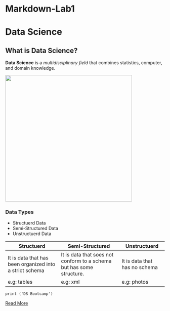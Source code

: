 # Markdown-Lab1
# Data Science
## What is Data Science?
**Data Science** is a *multidisciplinary field* that combines statistics, computer, and domain knowledge.

<img src="DS.png"  width="400" height="400">

### Data Types
- Structuerd Data
- Semi-Structured Data
- Unstructuerd Data

| Structuerd | Semi-Structured | Unstructuerd |
| ----------- | ----------- | ----------- |
| It is data that has been organized into a strict schema | It is data that soes not conform to a schema but has some structure. | It is data that has no schema |
| e.g: tables | e.g: xml | e.g: photos |


`print ('DS Bootcamp')`


[Read More](https://en.wikipedia.org/wiki/Data_science)
